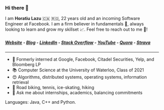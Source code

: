 ### Hi there 👋
I am **Horatiu Lazu** 🇨🇦 🇷🇴, 22 years old and an incoming Software Engineer at Facebook. I am a firm believer in fundamentals 📖, always looking to learn and grow my skillset 📈. Feel free to reach out to me 📧!

##### [Website](http://horatiulazu.ca) - [Blog](http://horatiulazu.ca/blog) - [LinkedIn](https://www.linkedin.com/in/horatiulazu/) - [Stack Overflow](https://stackoverflow.com/users/6381516/mathbunny?tab=profile) - [YouTube](https://www.youtube.com/user/ComputerBunnyMath123) - [Quora](https://www.quora.com/profile/Horatiu-Lazu) - [Strava](https://www.strava.com/athletes/6214103)

---

- 🔨 Formerly interned at Google, Facebook, Citadel Securities, Yelp, and Bloomberg LP
- 📚 Computer Science at the University of Waterloo, Class of 2021
- 😍 Algorithms, distributed systems, operating systems, information retrieval
- 🚴 Road biking, tennis, ice-skating, hiking 
- 💬 Ask me about internships, academics, balancing commitments

Languages: Java, C++ and Python.


<!--
**MathBunny/mathbunny** is a ✨ _special_ ✨ repository because its `README.md` (this file) appears on your GitHub profile.

Here are some ideas to get you started:

- 🔭 I’m currently working on ...
- 🌱 I’m currently learning ...
- 👯 I’m looking to collaborate on ...
- 🤔 I’m looking for help with ...
- 💬 Ask me about ...
- 📫 How to reach me: ...
- 😄 Pronouns: ...
- ⚡ Fun fact: ...
-->
